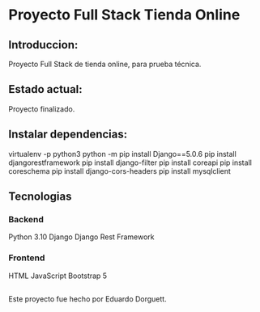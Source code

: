 # Proyecto Full Stack Tienda Online

## Introduccion:
Proyecto Full Stack de tienda online, para prueba técnica.

## Estado actual:
Proyecto finalizado.

## Instalar dependencias:
virtualenv -p python3
python -m pip install Django==5.0.6
pip install djangorestframework
pip install django-filter
pip install coreapi
pip install coreschema
pip install django-cors-headers
pip install mysqlclient

## Tecnologias
### Backend
Python 3.10
Django
Django Rest Framework

### Frontend
HTML
JavaScript
Bootstrap 5

##
Este proyecto fue hecho por Eduardo Dorguett.
